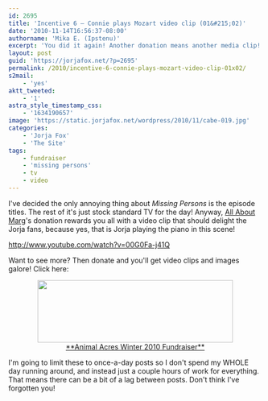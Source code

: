```yaml
---
id: 2695
title: 'Incentive 6 — Connie plays Mozart video clip (01&#215;02)'
date: '2010-11-14T16:56:37-08:00'
authorname: 'Mika E. (Ipstenu)'
excerpt: 'You did it again! Another donation means another media clip!  This time it''s a video clip from "Cabe? ... What kind of name is that?"'
layout: post
guid: 'https://jorjafox.net/?p=2695'
permalink: /2010/incentive-6-connie-plays-mozart-video-clip-01x02/
s2mail:
    - 'yes'
aktt_tweeted:
    - '1'
astra_style_timestamp_css:
    - '1634190657'
image: 'https://static.jorjafox.net/wordpress/2010/11/cabe-019.jpg'
categories:
    - 'Jorja Fox'
    - 'The Site'
tags:
    - fundraiser
    - 'missing persons'
    - tv
    - video
---
```


I've decided the only annoying thing about _Missing Persons_ is the episode titles.  The rest of it's just stock standard TV for the day!  Anyway, <a href="http://allaboutmarg.com/wordp/">All About Marg</a>'s donation rewards you all with a video clip that should delight the Jorja fans, because yes, that is Jorja playing the piano in this scene!

http://www.youtube.com/watch?v=00G0Fa-j41Q

Want to see more? Then donate and you'll get video clips and images galore!  Click here:
<center><a href="http://www.crowdrise.com/jfo-animalacres2010/fundraiser/jorjafoxonline"><img src="//static.jorjafox.net/wordpress/2010/11/crowdrise.jpg" alt="" title="crowdrise" width="388" height="124" class="aligncenter size-full wp-image-2683" /><br />**Animal Acres Winter 2010 Fundraiser**</a></center>

I'm going to limit these to once-a-day posts so I don't spend my WHOLE day running around, and instead just a couple hours of work for everything. That means there can be a bit of a lag between posts.  Don't think I've forgotten you!
